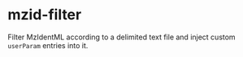 # mzid-filter
Filter MzIdentML according to a delimited text file and inject custom `userParam` entries into it.
